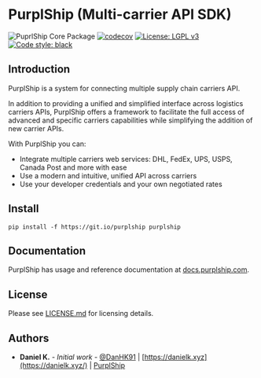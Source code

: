 # PurplShip (Multi-carrier API SDK)

![PuprlShip Core Package](https://github.com/PurplShip/purplship/workflows/PuprlShip%20Core%20Package/badge.svg)
[![codecov](https://codecov.io/gh/PurplShip/purplship/branch/master/graph/badge.svg)](https://codecov.io/gh/PurplShip/purplship)
[![License: LGPL v3](https://img.shields.io/badge/License-LGPL%20v3-blue.svg)](https://www.gnu.org/licenses/lgpl-3.0)
[![Code style: black](https://img.shields.io/badge/code%20style-black-000000.svg)](https://github.com/python/black)

## Introduction

PurplShip is a system for connecting multiple supply chain carriers API.

In addition to providing a unified and simplified interface across logistics carriers APIs,
PurplShip offers a framework to facilitate the full access of advanced and specific carriers
capabilities while simplifying the addition of new carrier APIs.


With PurplShip you can:

- Integrate multiple carriers web services: DHL, FedEx, UPS, USPS, Canada Post and more with ease
- Use a modern and intuitive, unified API across carriers
- Use your developer credentials and your own negotiated rates


## Install

```shell script
pip install -f https://git.io/purplship purplship
```


## Documentation

PurplShip has usage and reference documentation at [docs.purplship.com](https://docs.purplship.com).


## License

Please see [LICENSE.md](https://github.com/PurplShip/purplship/blob/master/LICENSE) for licensing details.


## Authors

- **Daniel K.** - *Initial work* - [@DanHK91](https://twitter.com/DanHK91) | [https://danielk.xyz](https://danielk.xyz/) | [PurplShip](https://purplship.com/open-source)
